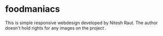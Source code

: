 # foodmaniacs
This is simple responsive webdesign developed by Nitesh Raut.
The author doesn't hold rights for any images on the project .
